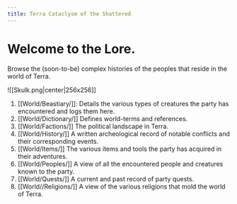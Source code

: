 ```yaml
---
title: Terra Cataclysm of the Shattered
---
```

# Welcome to the Lore.

Browse the (soon-to-be) complex histories of the peoples that reside in the world of Terra.
 
 ![[Skulk.png|center|256x256]]

1. [[World/Beastiary/]]: Details the various types of creatures the party has encountered and logs them here.
2. [[World/Dictionary/]] Defines world-terms and references.
3. [[World/Factions/]] The political landscape in Terra.
4. [[World/History/]] A written archeological record of notable conflicts and their corresponding events.
5. [[World/Items/]] The various items and tools the party has acquired in their adventures.
6. [[World/Peoples/]] A view of all the encountered people and creatures known to the party.
7. [[World/Quests/]] A current and past record of party quests.
8. [[World//Religions/]] A view of the various religions that mold the world of Terra.

